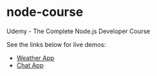 # node-course
Udemy - The Complete Node.js Developer Course

See the links below for live demos:
- [Weather App](https://tazelaar-weather-app.herokuapp.com/)
- [Chat App](https://nta-chat-app.herokuapp.com/)

